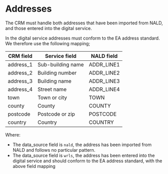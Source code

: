 # Addresses

The CRM must handle both addresses that have been imported from NALD, and those entered into the digital service.

In the digital service addresses must conform to the EA address standard.  We therefore use the following mapping;

| CRM field |   Service field   | NALD field |
|-----------|-------------------|------------|
| address_1 | Sub-building name | ADDR_LINE1 |
| address_2 | Building number   | ADDR_LINE2 |
| address_3 | Building name     | ADDR_LINE3 |
| address_4 | Street name       | ADDR_LINE4 |
| town      | Town or city      | TOWN       |
| county    | County            | COUNTY     |
| postcode  | Postcode or zip   | POSTCODE   |
| country   | Country           | COUNTRY    |

Where:

* The data_source field is `nald`, the address has been imported from NALD and follows no particular pattern.
* The data_source field is `wrls`, the address has been entered into the digital service and should conform to the EA address standard, with the above field mapping